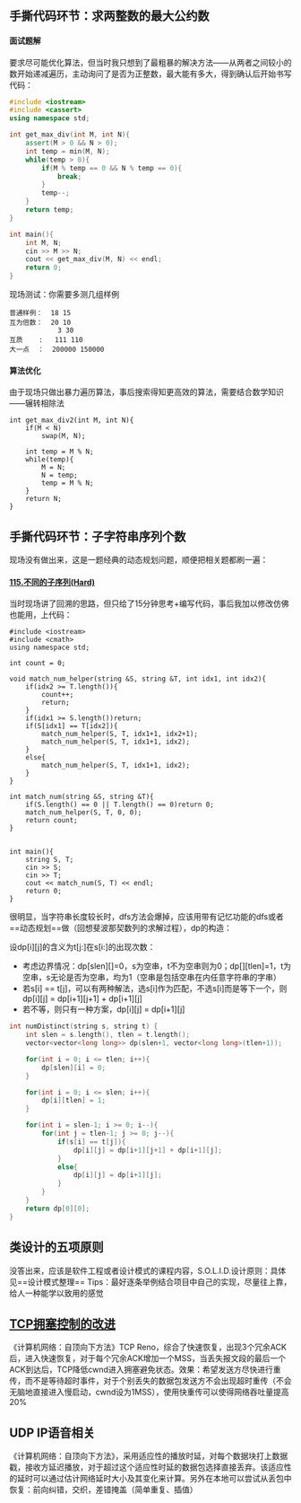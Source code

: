 ## 手撕代码环节：求两整数的最大公约数
#### 面试题解
要求尽可能优化算法，但当时我只想到了最粗暴的解决方法——从两者之间较小的数开始递减遍历，主动询问了是否为正整数，最大能有多大，得到确认后开始书写代码：

```cpp
#include <iostream>
#include <cassert>
using namespace std;

int get_max_div(int M, int N){
    assert(M > 0 && N > 0);
    int temp = min(M, N);
    while(temp > 0){
        if(M % temp == 0 && N % temp == 0){
            break;
        }
        temp--;
    }
    return temp;
}

int main(){
    int M, N;
    cin >> M >> N;
    cout << get_max_div(M, N) << endl;
    return 0;
}
```

现场测试：你需要多测几组样例
```
普通样例：  18 15
互为倍数：  20 10
            3 30
互质    :   111 110
大一点  ：  200000 150000
```

#### 算法优化
由于现场只做出暴力遍历算法，事后搜索得知更高效的算法，需要结合数学知识——辗转相除法

```
int get_max_div2(int M, int N){
    if(M < N)
        swap(M, N);
    
    int temp = M % N;
    while(temp){
        M = N;
        N = temp;
        temp = M % N;
    }
    return N;
}
```

## 手撕代码环节：子字符串序列个数
现场没有做出来，这是一题经典的动态规划问题，顺便把相关题都刷一遍：

#### [115.不同的子序列(Hard)](https://leetcode-cn.com/problems/distinct-subsequences/)
当时现场讲了回溯的思路，但只给了15分钟思考+编写代码，事后我加以修改仿佛也能用，上代码：

```
#include <iostream>
#include <cmath>
using namespace std;

int count = 0;

void match_num_helper(string &S, string &T, int idx1, int idx2){
    if(idx2 >= T.length()){
        count++;
        return;
    }
    if(idx1 >= S.length())return;
    if(S[idx1] == T[idx2]){
        match_num_helper(S, T, idx1+1, idx2+1);
        match_num_helper(S, T, idx1+1, idx2);
    }
    else{
        match_num_helper(S, T, idx1+1, idx2);
    }
}

int match_num(string &S, string &T){
    if(S.length() == 0 || T.length() == 0)return 0;
    match_num_helper(S, T, 0, 0);
    return count;
}


int main(){
    string S, T;
    cin >> S;
    cin >> T;
    cout << match_num(S, T) << endl;
    return 0;
}
```

很明显，当字符串长度较长时，dfs方法会爆掉，应该用带有记忆功能的dfs或者==动态规划==做（回想斐波那契数列的求解过程），dp的构造：

设dp[i][j]的含义为t[j:]在s[i:]的出现次数：
- 考虑边界情况：dp[slen][]=0，s为空串，t不为空串则为0；dp[][tlen]=1，t为空串，s无论是否为空串，均为1（空串是包括空串在内任意字符串的字串）
- 若s[i] == t[j]，可以有两种解法，选s[i]作为匹配，不选s[i]而是等下一个，则dp[i][j] = dp[i+1][j+1] + dp[i+1][j]
- 若不等，则只有一种方案，dp[i][j] = dp[i+1][j]

```cpp
int numDistinct(string s, string t) {
    int slen = s.length(), tlen = t.length();
    vector<vector<long long>> dp(slen+1, vector<long long>(tlen+1));

    for(int i = 0; i <= tlen; i++){
        dp[slen][i] = 0;
    }

    for(int i = 0; i <= slen; i++){
        dp[i][tlen] = 1;
    }

    for(int i = slen-1; i >= 0; i--){
        for(int j = tlen-1; j >= 0; j--){
            if(s[i] == t[j]){
                dp[i][j] = dp[i+1][j+1] + dp[i+1][j];
            }
            else{
                dp[i][j] = dp[i+1][j];
            }
        }
    }
    return dp[0][0];
}
```

## 类设计的五项原则
没答出来，应该是软件工程或者设计模式的课程内容，S.O.L.I.D.设计原则：具体见==设计模式整理==
Tips：最好逐条举例结合项目中自己的实现，尽量往上靠，给人一种能学以致用的感觉

## [TCP拥塞控制的改进](https://blog.csdn.net/qq_41431406/article/details/97926927)
《计算机网络：自顶向下方法》TCP Reno，综合了快速恢复，出现3个冗余ACK后，进入快速恢复，对于每个冗余ACK增加一个MSS，当丢失报文段的最后一个ACK到达后，TCP降低cwnd进入拥塞避免状态。效果：希望发送方尽快进行重传，而不是等待超时事件，对于个别丢失的数据包发送方不会出现超时重传（不会无脑地直接进入慢启动，cwnd设为1MSS），使用快重传可以使得网络吞吐量提高20%

## UDP IP语音相关
《计算机网络：自顶向下方法》，采用适应性的播放时延，对每个数据块打上数据戳，接收方延迟播放，对于超过这个适应性时延的数据包选择直接丢弃。该适应性的延时可以通过估计网络延时大小及其变化来计算。另外在本地可以尝试从丢包中恢复：前向纠错，交织，差错掩盖（简单重复、插值）





